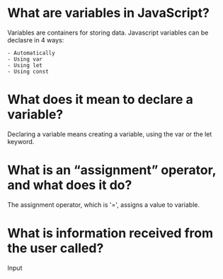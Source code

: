 
# What are variables in JavaScript?

Variables are containers for storing data. Javascript variables can be declasre in 4 ways:

    - Automatically
    - Using var
    - Using let
    - Using const

# What does it mean to declare a variable?

Declaring a variable means creating a variable, using the var or the let keyword.

# What is an “assignment” operator, and what does it do?

The assignment operator, which is '=', assigns a value to variable.

# What is information received from the user called?
Input


